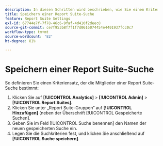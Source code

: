 ```yaml
---
description: In diesen Schritten wird beschrieben, wie Sie einen Kriteriensatz definieren, mit dem die Mitglieder einer Report Suite-Suche ermittelt werden.
title: Speichern einer Report Suite-Suche
feature: Report Suite Settings
exl-id: 67744e7f-7f78-46c6-9faf-4d410f2deec8
source-git-commit: ce7f953b8f7f1f7d0616074454e4401937fcc0c7
workflow-type: tm+mt
source-wordcount: '82'
ht-degree: 81%

---
```


# Speichern einer Report Suite-Suche

So definieren Sie einen Kriteriensatz, der die Mitglieder einer Report Suite-Suche bestimmt:

1. Klicken Sie auf **[!UICONTROL Analytics]** > **[!UICONTROL Admin]** > **[!UICONTROL Report Suites]**.
1. Klicken Sie unter „Report Suite-Gruppen“ auf **[!UICONTROL Hinzufügen]** (neben der Überschrift [!UICONTROL Gespeicherte Suchen].
1. Geben Sie im Feld [!UICONTROL Suche benennen] den Namen der neuen gespeicherten Suche ein.
1. Legen Sie die Suchkriterien fest, und klicken Sie anschließend auf **[!UICONTROL Suche speichern]**.
